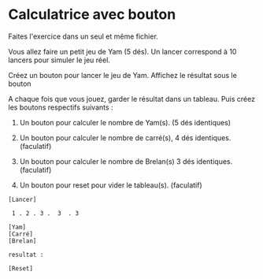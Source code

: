 # Calculatrice avec bouton

Faites l'exercice dans un seul et même fichier.

Vous allez faire un petit jeu de Yam (5 dés). Un lancer correspond à 10 lancers pour simuler le jeu réel.

Créez un bouton pour lancer le jeu de Yam. Affichez le résultat sous le bouton

A chaque fois que vous jouez, garder le résultat dans un tableau. Puis créez les boutons respectifs suivants :

1. Un bouton pour calculer le nombre de Yam(s). (5 dés identiques)

2. Un bouton pour calculer le nombre de carré(s), 4 dés identiques.(faculatif)

3. Un bouton pour calculer le nombre de Brelan(s) 3 dés identiques. (faculatif)

4. Un bouton pour reset pour vider le tableau(s). (faculatif)

```text
[Lancer]

 1 . 2 . 3 .  3  . 3 

[Yam]
[Carré]
[Brelan]

resultat : 

[Reset]
```